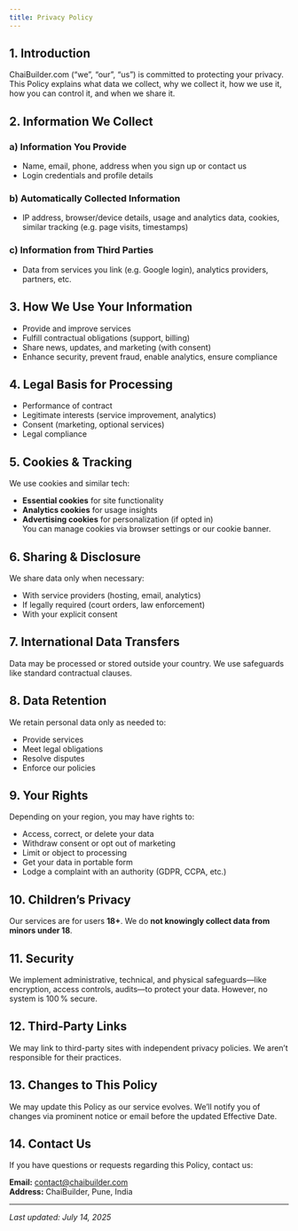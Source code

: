 ```yaml
---
title: Privacy Policy
---
```


## 1. Introduction  
ChaiBuilder.com (“we”, “our”, “us”) is committed to protecting your privacy. This Policy explains what data we collect, why we collect it, how we use it, how you can control it, and when we share it.

## 2. Information We Collect

### a) Information You Provide  
- Name, email, phone, address when you sign up or contact us  
- Login credentials and profile details  

### b) Automatically Collected Information  
- IP address, browser/device details, usage and analytics data, cookies, similar tracking (e.g. page visits, timestamps)  

### c) Information from Third Parties  
- Data from services you link (e.g. Google login), analytics providers, partners, etc.

## 3. How We Use Your Information  
- Provide and improve services  
- Fulfill contractual obligations (support, billing)  
- Share news, updates, and marketing (with consent)  
- Enhance security, prevent fraud, enable analytics, ensure compliance

## 4. Legal Basis for Processing  
- Performance of contract  
- Legitimate interests (service improvement, analytics)  
- Consent (marketing, optional services)  
- Legal compliance

## 5. Cookies & Tracking  
We use cookies and similar tech:  
- **Essential cookies** for site functionality  
- **Analytics cookies** for usage insights  
- **Advertising cookies** for personalization (if opted in)  
You can manage cookies via browser settings or our cookie banner.

## 6. Sharing & Disclosure  
We share data only when necessary:  
- With service providers (hosting, email, analytics)  
- If legally required (court orders, law enforcement)  
- With your explicit consent

## 7. International Data Transfers  
Data may be processed or stored outside your country. We use safeguards like standard contractual clauses.

## 8. Data Retention  
We retain personal data only as needed to:  
- Provide services  
- Meet legal obligations  
- Resolve disputes  
- Enforce our policies

## 9. Your Rights  
Depending on your region, you may have rights to:  
- Access, correct, or delete your data  
- Withdraw consent or opt out of marketing  
- Limit or object to processing  
- Get your data in portable form  
- Lodge a complaint with an authority (GDPR, CCPA, etc.)

## 10. Children’s Privacy  
Our services are for users **18+**. We do **not knowingly collect data from minors under 18**.

## 11. Security  
We implement administrative, technical, and physical safeguards—like encryption, access controls, audits—to protect your data. However, no system is 100 % secure.

## 12. Third‑Party Links  
We may link to third-party sites with independent privacy policies. We aren’t responsible for their practices.

## 13. Changes to This Policy  
We may update this Policy as our service evolves. We’ll notify you of changes via prominent notice or email before the updated Effective Date.

## 14. Contact Us  
If you have questions or requests regarding this Policy, contact us:

**Email:** contact@chaibuilder.com  
**Address:** ChaiBuilder, Pune, India

---

*Last updated: July 14, 2025*
